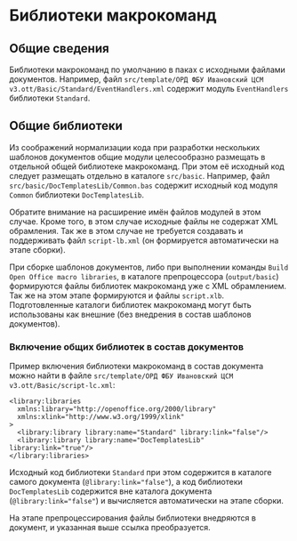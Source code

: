 # Библиотеки макрокоманд

## Общие сведения

Библиотеки макрокоманд по умолчанию в паках с исходными файлами документов.
Например, файл
`src/template/ОРД ФБУ Ивановский ЦСМ v3.ott/Basic/Standard/EventHandlers.xml`
содержит модуль `EventHandlers` библиотеки `Standard`.

## Общие библиотеки

Из соображений нормализации кода при разработки нескольких шаблонов документов
общие модули целесообразно размещать в отдельной общей библиотеке макрокоманд.
При этом её исходный код следует размещать отдельно в каталоге `src/basic`.
Например, файл `src/basic/DocTemplatesLib/Common.bas`
содержит исходный код модуля `Common` библиотеки `DocTemplatesLib`.

Обратите внимание на расширение имён файлов модулей в этом случае.
Кроме того, в этом случае исходные файлы не содержат XML обрамления.
Так же в этом случае не требуется создавать и поддерживать файл
`script-lb.xml` (он формируется автоматически на этапе сборки).

При сборке шаблонов документов, либо при выполнении команды
`Build Open Office macro libraries`,
в каталоге препроцессора (`output/basic`)
формируются файлы библиотек макрокоманд уже с XML обрамлением.
Так же на этом этапе формируются и файлы `script.xlb`.
Подготовленные каталоги библиотек макрокоманд могут быть использованы
как внешние (без внедрения в состав шаблонов документов).

### Включение общих библиотек в состав документов

Пример включения библиотеки макрокоманд в состав документа можно найти в файле
`src/template/ОРД ФБУ Ивановский ЦСМ v3.ott/Basic/script-lc.xml`:

    <library:libraries
      xmlns:library="http://openoffice.org/2000/library"
      xmlns:xlink="http://www.w3.org/1999/xlink"
    >
      <library:library library:name="Standard" library:link="false"/>
      <library:library library:name="DocTemplatesLib" library:link="true"/>
    </library:libraries>

Исходный код библиотеки `Standard` при этом содержится в каталоге
самого документа (`@library:link="false"`),
а код библиотеки `DocTemplatesLib` содержится вне каталога документа
(`@library:link="false"`) и вычисляется автоматически на этапе сборки.

На этапе препроцессирования файлы библиотеки внедряются в документ,
и указанная выше ссылка преобразуется.
